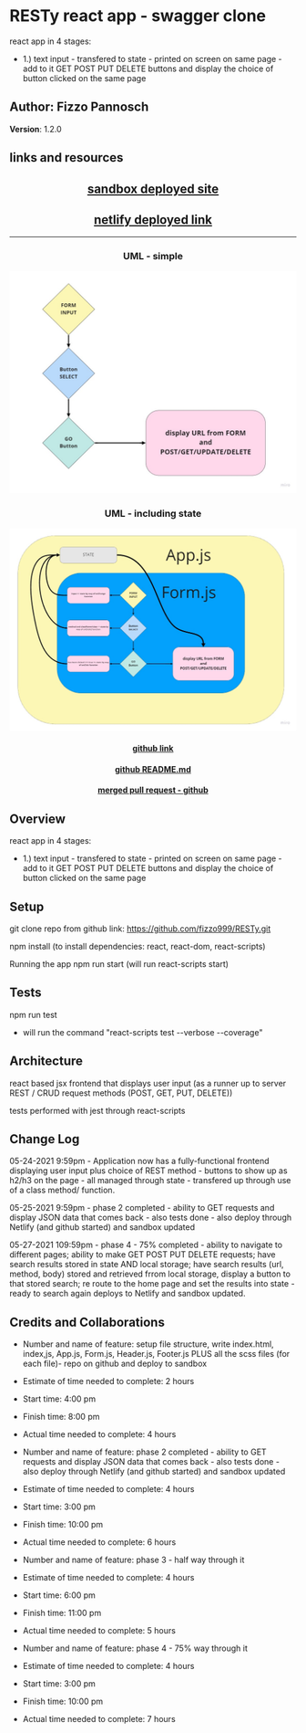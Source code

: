 # RESTy react app - swagger clone

react app in 4 stages:

- 1.) text input - transfered to state - printed on screen on same page - add to it GET POST PUT DELETE buttons and display the choice of button clicked on the same page

## Author: Fizzo Pannosch

**Version**: 1.2.0

<!-- (increment the patch/fix version number if you make more commits past your first submission) -->

## links and resources

## <center> [sandbox deployed site](https://t0stu.csb.app/) </center>

## <center> [netlify deployed link](https://60adc328de636832fc8357ac--nifty-bartik-ec9bd4.netlify.app/) </center>

<hr>

### <center> UML - simple </center>

![UML - simple](public/assets/RESTy-1-UML.jpg)

### <center> UML - including state </center>

![UML - including state](public/assets/RESTy-2-UML.jpg)

#### <center> [github link](https://github.com/fizzo999/RESTy) </center>

#### <center> [github README.md](https://github.com/fizzo999/RESTy/blob/main/README.md) </center>

#### <center> [merged pull request - github](https://github.com/fizzo999/auth-api/pull/2) </center>

<!-- ## <center> UML DIAGRAM </center>

![web request response cycle diagram 001](./src/assets/1693signup-UMI.PNG)
![web request response cycle diagram 002](./src/assets/1692signin-UMI.PNG)
![web request response cycle diagram 003](./src/assets/1691users-UMI.PNG) -->

## Overview

react app in 4 stages:

- 1.) text input - transfered to state - printed on screen on same page - add to it GET POST PUT DELETE buttons and display the choice of button clicked on the same page

## Setup

git clone repo from github link:
https://github.com/fizzo999/RESTy.git

npm install
(to install dependencies: react, react-dom, react-scripts)

Running the app
npm run start (will run react-scripts start)

## Tests

npm run test

- will run the command "react-scripts test --verbose --coverage"

## Architecture

react based jsx frontend that displays user input (as a runner up to server REST / CRUD request methods (POST, GET, PUT, DELETE))

tests performed with jest through react-scripts

## Change Log

05-24-2021 9:59pm - Application now has a fully-functional frontend displaying user input plus choice of REST method - buttons to show up as h2/h3 on the page - all managed through state - transfered up through use of a class method/ function.

05-25-2021 9:59pm - phase 2 completed - ability to GET requests and display JSON data that comes back - also tests done - also deploy through Netlify (and github started) and sandbox updated

05-27-2021 109:59pm - phase 4 - 75% completed - ability to navigate to different pages; ability to make GET POST PUT DELETE requests; have search results stored in state AND local storage; have search results (url, method, body) stored and retrieved frrom local storage, display a button to that stored search; re route to the home page and set the results into state - ready to search again deploys to Netlify and sandbox updated.

## Credits and Collaborations

- Number and name of feature: setup file structure, write index.html, index,js, App.js, Form.js, Header.js, Footer.js PLUS all the scss files (for each file)- repo on github and deploy to sandbox
- Estimate of time needed to complete: 2 hours
- Start time: 4:00 pm
- Finish time: 8:00 pm
- Actual time needed to complete: 4 hours

- Number and name of feature: phase 2 completed - ability to GET requests and display JSON data that comes back - also tests done - also deploy through Netlify (and github started) and sandbox updated
- Estimate of time needed to complete: 4 hours
- Start time: 3:00 pm
- Finish time: 10:00 pm
- Actual time needed to complete: 6 hours

- Number and name of feature: phase 3 - half way through it
- Estimate of time needed to complete: 4 hours
- Start time: 6:00 pm
- Finish time: 11:00 pm
- Actual time needed to complete: 5 hours

- Number and name of feature: phase 4 - 75% way through it
- Estimate of time needed to complete: 4 hours
- Start time: 3:00 pm
- Finish time: 10:00 pm
- Actual time needed to complete: 7 hours
